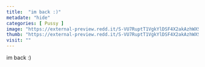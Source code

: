 ```yaml
---
title:  "im back :)"
metadate: "hide"
categories: [ Pussy ]
image: "https://external-preview.redd.it/S-VU7RuptT1VgkYlDSF4X2akAzhWXS1_A-QEfKOqSOI.jpg?auto=webp&s=b2498d5081f71b71195fd888758b65e85ee37190"
thumb: "https://external-preview.redd.it/S-VU7RuptT1VgkYlDSF4X2akAzhWXS1_A-QEfKOqSOI.jpg?width=640&crop=smart&auto=webp&s=5fc591db46671c11b628d3f3e38cf09e87bbc417"
visit: ""
---
```

im back :)
